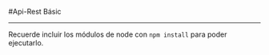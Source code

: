 #Api-Rest Básic
***
Recuerde incluir los módulos de node con
``` npm install ```
para poder ejecutarlo.